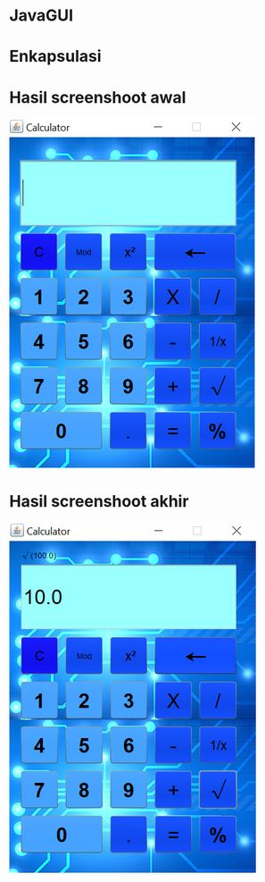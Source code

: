 # JavaGUI
# Enkapsulasi
# Hasil screenshoot awal
![alt text](https://github.com/nurafiifalmas/JavaGUI/blob/master/Screenshot%20(15).png)
# Hasil screenshoot akhir
![alt text](https://github.com/nurafiifalmas/JavaGUI/blob/master/Screenshot%20(16).png)
